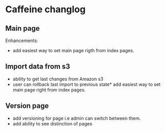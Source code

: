 # Caffeine changlog

## Main page

Enhancements:

* add easiest way to set main page rigth from index pages.

## Import data from s3

* ability to get last changes from Amazon s3
* user can rollback last import to previous state* add easiest way to set main page right from index pages.

## Version page

* add versioning for page i.e admin can switch between them.
* add ability to see distinction of pages